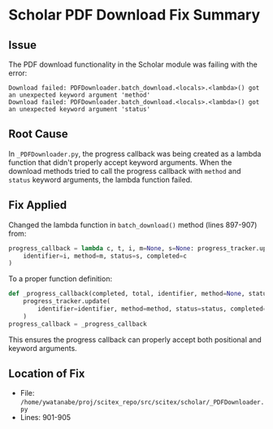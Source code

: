 <!-- ---
!-- Timestamp: 2025-07-24 17:41:00
!-- Author: Assistant  
!-- File: /home/ywatanabe/proj/scitex_repo/docs/from_agents/scholar_pdf_download_fix_summary.md
!-- --- -->

# Scholar PDF Download Fix Summary

## Issue
The PDF download functionality in the Scholar module was failing with the error:
```
Download failed: PDFDownloader.batch_download.<locals>.<lambda>() got an unexpected keyword argument 'method'
Download failed: PDFDownloader.batch_download.<locals>.<lambda>() got an unexpected keyword argument 'status'
```

## Root Cause
In `_PDFDownloader.py`, the progress callback was being created as a lambda function that didn't properly accept keyword arguments. When the download methods tried to call the progress callback with `method` and `status` keyword arguments, the lambda function failed.

## Fix Applied
Changed the lambda function in `batch_download()` method (lines 897-907) from:
```python
progress_callback = lambda c, t, i, m=None, s=None: progress_tracker.update(
    identifier=i, method=m, status=s, completed=c
)
```

To a proper function definition:
```python
def _progress_callback(completed, total, identifier, method=None, status=None):
    progress_tracker.update(
        identifier=identifier, method=method, status=status, completed=completed
    )
progress_callback = _progress_callback
```

This ensures the progress callback can properly accept both positional and keyword arguments.

## Location of Fix
- File: `/home/ywatanabe/proj/scitex_repo/src/scitex/scholar/_PDFDownloader.py`
- Lines: 901-905

<!-- EOF -->